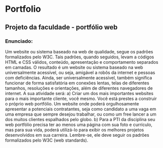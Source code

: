# Portfolio
## Projeto da faculdade - portfólio web 
### Enunciado: 
Um website ou sistema baseado na web de qualidade, segue os
padrões formalizados pelo W3C. Tais padrões, quando seguidos,
levam a códigos HTML e CSS válidos, conteúdo, apresentação e
comportamento separados em camadas. O resultado é um website ou
sistema baseado na web universalmente acessível, ou seja, amigável
a robôs da internet e pessoas com deficiências. Ainda, ser
universalmente acessível, também significa funcionar de forma
satisfatória em conexões lentas, telas de diferentes tamanhos,
resoluções e orientações, além de diferentes navegadores de internet.
A sua atividade será:
a) Criar um dos mais importantes websites para o mais
importante cliente, você mesmo. Você está prestes a
construir o próprio web portfólio. Um website onde poderá
orgulhosamente apresentar a potenciais contratantes, seja
como candidato a uma vaga em uma empresa que sempre
desejou trabalhar, ou como um free lancer a um dos muitos
clientes espalhados pelo globo.
b) Para a PTI da disciplina seu web portfólio precisa ter ao
menos uma página com sua foto e currículo, mas para sua
vida, poderá utilizá-lo para exibir os melhores projetos
desenvolvidos em sua carreira. Lembre-se, ele deve seguir
os padrões formalizados pelo W3C (web standards).
